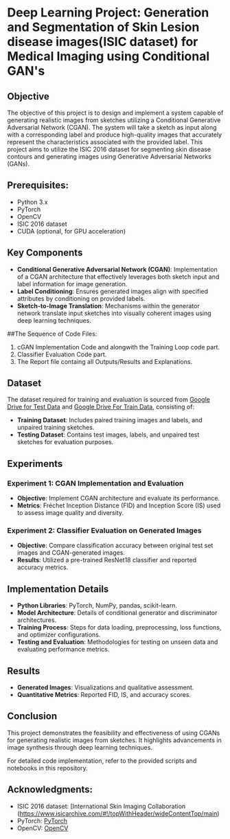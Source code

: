 # Deep Learning Project: Generation and Segmentation of Skin Lesion disease images(ISIC dataset) for Medical Imaging using Conditional GAN's

## Objective

The objective of this project is to design and implement a system capable of generating realistic images from sketches utilizing a Conditional Generative Adversarial Network (CGAN). The system will take a sketch as input along with a corresponding label and produce high-quality images that accurately represent the characteristics associated with the provided label.
This project aims to utilize the ISIC 2016 dataset for segmenting skin disease contours and generating images using Generative Adversarial Networks (GANs).

## Prerequisites:

- Python 3.x
- PyTorch
- OpenCV
- ISIC 2016 dataset
- CUDA (optional, for GPU acceleration)


## Key Components

- **Conditional Generative Adversarial Network (CGAN)**: Implementation of a CGAN architecture that effectively leverages both sketch input and label information for image generation.
- **Label Conditioning**: Ensures generated images align with specified attributes by conditioning on provided labels.
- **Sketch-to-Image Translation**: Mechanisms within the generator network translate input sketches into visually coherent images using deep learning techniques.

##The Sequence of Code Files:
1. cGAN Implementation Code and alongwith the Training Loop code part.
2. Classifier Evaluation Code part.
3. The Report file containg all Outputs/Results and Explanations.

## Dataset

The dataset required for training and evaluation is sourced from [Google Drive for Test Data](https://drive.google.com/drive/folders/16HBFJQu_f_pG1P2hCmVfstRknHwuEmKc?usp=sharing) and [Google Drive For Train Data](https://drive.google.com/drive/folders/1FSbX4bnWUJ-f9iB9LebzGZRhjoS551eQ?usp=sharing), consisting of:
- **Training Dataset**: Includes paired training images and labels, and unpaired training sketches.
- **Testing Dataset**: Contains test images, labels, and unpaired test sketches for evaluation purposes.

## Experiments

### Experiment 1: CGAN Implementation and Evaluation

- **Objective**: Implement CGAN architecture and evaluate its performance.
- **Metrics**: Fréchet Inception Distance (FID) and Inception Score (IS) used to assess image quality and diversity.

### Experiment 2: Classifier Evaluation on Generated Images

- **Objective**: Compare classification accuracy between original test set images and CGAN-generated images.
- **Results**: Utilized a pre-trained ResNet18 classifier and reported accuracy metrics.

## Implementation Details

- **Python Libraries**: PyTorch, NumPy, pandas, scikit-learn.
- **Model Architecture**: Details of conditional generator and discriminator architectures.
- **Training Process**: Steps for data loading, preprocessing, loss functions, and optimizer configurations.
- **Testing and Evaluation**: Methodologies for testing on unseen data and evaluating performance metrics.

## Results

- **Generated Images**: Visualizations and qualitative assessment.
- **Quantitative Metrics**: Reported FID, IS, and accuracy scores.

## Conclusion

This project demonstrates the feasibility and effectiveness of using CGANs for generating realistic images from sketches. It highlights advancements in image synthesis through deep learning techniques.

For detailed code implementation, refer to the provided scripts and notebooks in this repository.
## Acknowledgments:

- ISIC 2016 dataset: [International Skin Imaging Collaboration (https://www.isicarchive.com/#!/topWithHeader/wideContentTop/main)
- PyTorch: [PyTorch](https://pytorch.org/)
- OpenCV: [OpenCV](https://opencv.org/)
